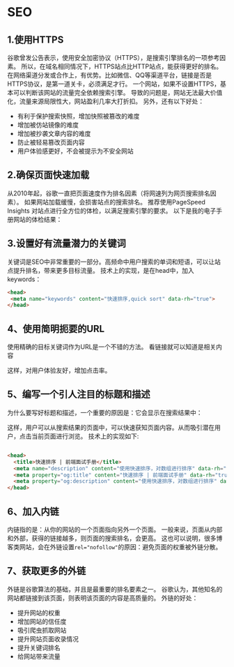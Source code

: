 # SEO

## 1.使用HTTPS

谷歌曾发公告表示，使用安全加密协议（HTTPS），是搜索引擎排名的一项参考因素。
所以，在域名相同情况下，HTTPS站点比HTTP站点，能获得更好的排名。
在网络渠道分发或合作上，有优势。比如微信、QQ等渠道平台，链接是否是HTTPS协议，是第一道关卡，必须满足才行。
一个网站，如果不设置HTTPS，基本可以判断该网站的流量完全依赖搜索引擎。
导致的问题是，网站无法最大价值化，流量来源局限性大，网站盈利几率大打折扣。
另外，还有以下好处：

- 有利于保护搜索快照，增加快照被篡改的难度
- 增加被仿站镜像的难度
- 增加被抄袭文章内容的难度
- 防止被轻易篡改页面内容
- 用户体验感更好，不会被提示为不安全网站

## 2.确保页面快速加载

从2010年起，谷歌一直把页面速度作为排名因素（将网速列为网页搜索排名因素）。
如果网站加载缓慢，会损害站点的搜索排名。
推荐使用PageSpeed Insights 对站点进行全方位的体检，以满足搜索引擎的要求。
以下是我的电子手册网站的体检结果：

## 3.设置好有流量潜力的关键词

关键词是SEO中非常重要的一部分。高频命中用户搜索的单词和短语，可以让站点提升排名，带来更多目标流量。
技术上的实现，是在head中，加入keywords：

```html
<head>
 <meta name="keywords" content="快速排序,quick sort" data-rh="true">
</head>
```

## 4、使用简明扼要的URL

使用精确的目标关键词作为URL是一个不错的方法。
看链接就可以知道是相关内容

这样，对用户体验友好，增加点击率。

## 5、编写一个引人注目的标题和描述

为什么要写好标题和描述，一个重要的原因是：它会显示在搜索结果中：

这样，用户可以从搜索结果的页面中，可以快速获知页面内容。从而吸引潜在用户，点击当前页面进行浏览。
技术上的实现如下:

```html

<head>
  <title>快速排序 | 前端面试手册</title>
  <meta name="description" content="使用快速排序，对数组进行排序" data-rh="true">
  <meta property="og:title" content="快速排序 | 前端面试手册" data-rh="true">
  <meta property="og:description" content="使用快速排序，对数组进行排序" data-rh="true">
</head>
```

## 6、加入内链

内链指的是：从你的网站的一个页面指向另外一个页面。
一般来说，页面从内部和外部，获得的链接越多，则页面的搜索排名，会更高。
这也可以说明，很多博客类网站，会在外链设置`rel="nofollow"`的原因：避免页面的权重被外链分散。

## 7、获取更多的外链

外链是谷歌算法的基础，并且是最重要的排名要素之一。
谷歌认为，其他知名的网站都链接到该页面，则表明该页面的内容是高质量的。
外链的好处：

- 提升网站的权重
- 增加网站的信任度
- 吸引爬虫抓取网站
- 提升网站页面收录情况
- 提升关键词排名
- 给网站带来流量

